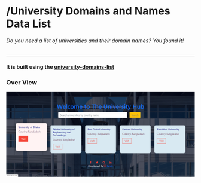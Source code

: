 <h1>/University Domains and Names Data List</h1>

<h6>Do you need a list of universities and their domain names? You found it!</h6>

<hr>
<h4>It is built using the <a href="https://github.com/Hipo/university-domains-list">university-domains-list</a></h4>

<h3>Over View</h3>
<img src="img/over-view.png" alt="">